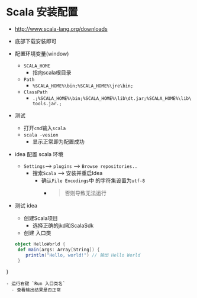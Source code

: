 # Scala 安装配置
-  http://www.scala-lang.org/downloads
  - 底部下载安装即可
- 配置环境变量(window)
  - `SCALA_HOME`
    - 指向scala根目录
  - `Path`
    - `%SCALA_HOME%\bin;%SCALA_HOME%\jre\bin;`
  - `ClassPath`
    - `.;%SCALA_HOME%\bin;%SCALA_HOME%\lib\dt.jar;%SCALA_HOME%\lib\tools.jar.;`
- 测试
  - 打开`cmd`输入`scala`
  - `scala -vesion`
    - 显示正常即为配置成功

- idea 配置 scala 环境
  - `Settings`--> `plugins` --> `Browse repositories..`
    - 搜索`Scala` --> 安装并重启Idea
      - 确认`File Encodings`中 的字符集设置为`utf-8`
        - > 否则导致无法运行

- 测试 idea
  - 创建Scala项目
    - 选择正确的jkd和ScalaSdk
  - 创建 入口类
  ```scala
  object HelloWorld {
   def main(args: Array[String]) {
      println("Hello, world!") // 输出 Hello World
   }
}
  ```
  - 运行右键 `Run 入口类名`
    - 查看输出结果是否正常
